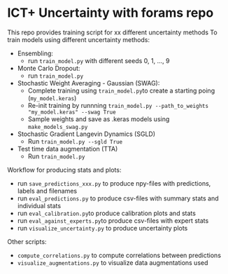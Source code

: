 # ICT+ Uncertainty with forams repo

This repo provides training script for xx different uncertainty methods
To train models using different uncertainty methods:
- Ensembling:
  - run ```train_model.py``` with different seeds 0, 1, ..., 9
- Monte Carlo Dropout:
  - run ```train_model.py```
- Stochastic Weight Averaging - Gaussian (SWAG):
  - Complete training using ```train_model.py```to create a starting poing (```my_model.keras```)
  - Re-init training by runnning ```train_model.py --path_to_weights "my_model.keras" --swag True```
  - Sample weights and save as .keras models using ```make_models_swag.py```
- Stochastic Gradient Langevin Dynamics (SGLD)
  - Run ```train_model.py --sgld True```
- Test time data augmentation (TTA)
  - Run ```train_model.py```

Workflow for producing stats and plots:
- run ```save_predictions_xxx.py``` to produce npy-files with predictions, labels and filenames
- run ```eval_predictions.py``` to produce csv-files with summary stats and individual stats
- run ```eval_calibration.py```to produce calibration plots and stats
- run ```eval_against_experts.py```to produce csv-files with expert stats
- run ```visualize_uncertainty.py``` to produce uncertainty plots

Other scripts:
- ```compute_correlations.py``` to compute correlations between predictions
- ```visualize_augmentations.py``` to visualize data augmentations used
